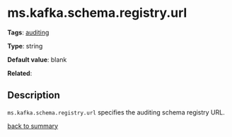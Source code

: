 # ms.kafka.schema.registry.url

**Tags**: [auditing](https://github.com/linkedin/data-integration-library/blob/master/docs/parameters/auditing-parameters.md)

**Type**: string

**Default value**: blank

**Related**:

## Description

`ms.kafka.schema.registry.url` specifies the auditing schema registry URL.

[back to summary](https://github.com/linkedin/data-integration-library/blob/master/docs/parameters/summary.md#mskafkaschemaregistryurl)